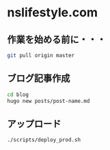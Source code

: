 # nslifestyle.com

## 作業を始める前に・・・

```sh
git pull origin master
```

## ブログ記事作成

```sh
cd blog
hugo new posts/post-name.md
```

## アップロード

```sh
./scripts/deploy_prod.sh
```

